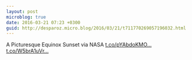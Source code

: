 ```yaml
---
layout: post
microblog: true
date: 2016-03-21 07:23 +0300
guid: http://desparoz.micro.blog/2016/03/21/t711770269057196032.html
---
```

A Picturesque Equinox Sunset  via NASA [t.co/pYAbdoKMO...](https://t.co/pYAbdoKMOg) [t.co/W5brA1uVr...](https://t.co/W5brA1uVr0)
